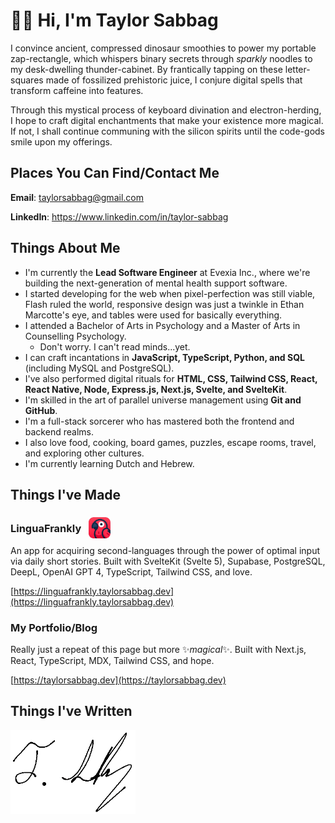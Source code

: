 # 👋🏼 Hi, I'm Taylor Sabbag


I convince ancient, compressed dinosaur smoothies to power my portable zap-rectangle, which whispers binary secrets through *sparkly* noodles to my desk-dwelling thunder-cabinet. By frantically tapping on these letter-squares made of fossilized prehistoric juice, I conjure digital spells that transform caffeine into features.

Through this mystical process of keyboard divination and electron-herding, I hope to craft digital enchantments that make your existence more magical. If not, I shall continue communing with the silicon spirits until the code-gods smile upon my offerings.

## Places You Can Find/Contact Me

**Email**: <a href="mailto:taylorsabbag@gmail.com">taylorsabbag@gmail.com</a>

**LinkedIn**: <a href="https://www.linkedin.com/in/taylor-sabbag" target="_blank" rel="noopener noreferrer">https://www.linkedin.com/in/taylor-sabbag</a>


## Things About Me

- I'm currently the **Lead Software Engineer** at Evexia Inc., where we're building the next-generation of mental health support software.
- I started developing for the web when pixel-perfection was still viable, Flash ruled the world, responsive design was just a twinkle in Ethan Marcotte's eye, and tables were used for basically everything.
- I attended a Bachelor of Arts in Psychology and a Master of Arts in Counselling Psychology.
  - Don't worry. I can't read minds...yet.
- I can craft incantations in **JavaScript, TypeScript, Python, and SQL** (including MySQL and PostgreSQL).
- I've also performed digital rituals for **HTML, CSS, Tailwind CSS, React, React Native, Node, Express.js, Next.js, Svelte, and SvelteKit**.
- I'm skilled in the art of parallel universe management using **Git and GitHub**.
- I'm a full-stack sorcerer who has mastered both the frontend and backend realms.
- I also love food, cooking, board games, puzzles, escape rooms, travel, and exploring other cultures.
- I'm currently learning Dutch and Hebrew.

## Things I've Made

### LinguaFrankly <img alt="LinguaFrankly icon: a parrot." src="assets/app_icon.png" width="35" style="margin-block-end: -0.6rem; margin-inline-start: 0.5rem;" />

An app for acquiring second-languages through the power of optimal input via daily short stories. Built with SvelteKit (Svelte 5), Supabase, PostgreSQL, DeepL, OpenAI GPT 4, TypeScript, Tailwind CSS, and love.

[https://linguafrankly.taylorsabbag.dev](https://linguafrankly.taylorsabbag.dev)

### My Portfolio/Blog 

Really just a repeat of this page but more ✨*magical*✨. Built with Next.js, React, TypeScript, MDX, Tailwind CSS, and hope.

[https://taylorsabbag.dev](https://taylorsabbag.dev)


## Things I've Written



<img src="assets/signature.png" alt="My signature" width="200" />